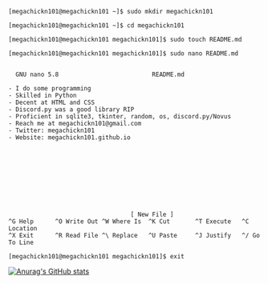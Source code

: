 ```
[megachickn101@megachickn101 ~]$ sudo mkdir megachickn101

[megachickn101@megachickn101 ~]$ cd megachickn101

[megachickn101@megachickn101 megachickn101]$ sudo touch README.md

[megachickn101@megachickn101 megachickn101]$ sudo nano README.md


  GNU nano 5.8                          README.md                           

- I do some programming
- Skilled in Python
- Decent at HTML and CSS
- Discord.py was a good library RIP
- Proficient in sqlite3, tkinter, random, os, discord.py/Novus
- Reach me at megachickn101@gmail.com
- Twitter: megachickn101
- Website: megachickn101.github.io










                                  [ New File ]
^G Help      ^O Write Out ^W Where Is  ^K Cut       ^T Execute   ^C Location
^X Exit      ^R Read File ^\ Replace   ^U Paste     ^J Justify   ^/ Go To Line

[megachickn101@megachickn101 megachickn101]$ exit
```

[![Anurag's GitHub stats](https://github-readme-stats.vercel.app/api?username=megachickn101&theme=dark)](https://github.com/anuraghazra/github-readme-stats)
